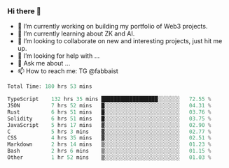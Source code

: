 ### Hi there 👋

- 🔭 I’m currently working on building my portfolio of Web3 projects. 
- 🌱 I’m currently learning about ZK and AI.
- 👯 I’m looking to collaborate on new and interesting projects, just hit me up. 
- 🤔 I’m looking for help with ... 
- 💬 Ask me about ...
- 📫 How to reach me: TG @fabbaist

<!--
**fabbaisteth/fabbaisteth** is a ✨ _special_ ✨ repository because its `README.md` (this file) appears on your GitHub profile.

Here are some ideas to get you started:

- 🔭 I’m currently working on ...
- 🌱 I’m currently learning ...
- 👯 I’m looking to collaborate on ...
- 🤔 I’m looking for help with ...
- 💬 Ask me about ...
- 📫 How to reach me: ...
- 😄 Pronouns: ...
- ⚡ Fun fact: ...
-->

<!--START_SECTION:waka-->

```rust
Total Time: 180 hrs 53 mins

TypeScript    132 hrs 35 mins ██████████████████░░░░░░░   72.55 %
JSON          7 hrs 52 mins   █░░░░░░░░░░░░░░░░░░░░░░░░   04.31 %
Rust          6 hrs 51 mins   █░░░░░░░░░░░░░░░░░░░░░░░░   03.76 %
Solidity      6 hrs 51 mins   █░░░░░░░░░░░░░░░░░░░░░░░░   03.75 %
JavaScript    5 hrs 17 mins   ▓░░░░░░░░░░░░░░░░░░░░░░░░   02.90 %
C             5 hrs 3 mins    ▓░░░░░░░░░░░░░░░░░░░░░░░░   02.77 %
CSS           4 hrs 35 mins   ▓░░░░░░░░░░░░░░░░░░░░░░░░   02.51 %
Markdown      2 hrs 14 mins   ▒░░░░░░░░░░░░░░░░░░░░░░░░   01.23 %
Bash          2 hrs 6 mins    ▒░░░░░░░░░░░░░░░░░░░░░░░░   01.15 %
Other         1 hr 52 mins    ▒░░░░░░░░░░░░░░░░░░░░░░░░   01.03 %
```

<!--END_SECTION:waka-->
